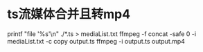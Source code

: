 # ts流媒体合并且转mp4
printf "file '%s'\n" ./*.ts > mediaList.txt
ffmpeg -f concat -safe 0 -i mediaList.txt -c copy output.ts
ffmpeg -i output.ts output.mp4
